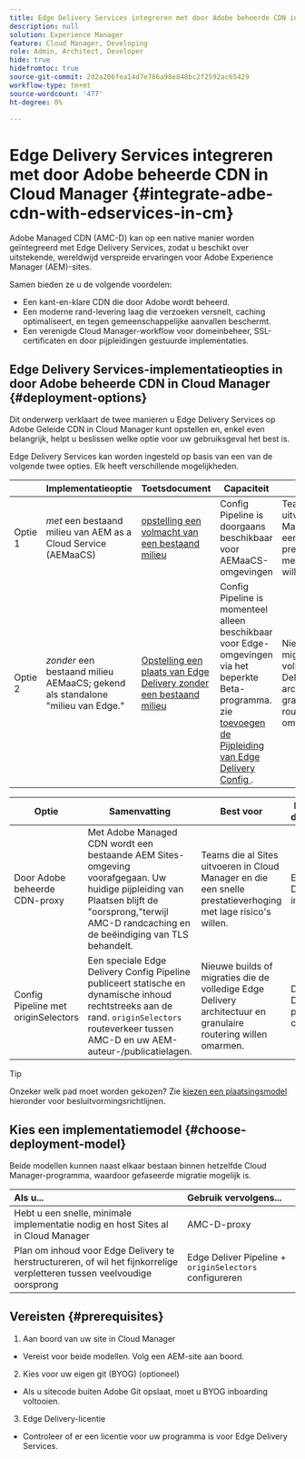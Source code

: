 ```yaml
---
title: Edge Delivery Services integreren met door Adobe beheerde CDN in Cloud Manager
description: null
solution: Experience Manager
feature: Cloud Manager, Developing
role: Admin, Architect, Developer
hide: true
hidefromtoc: true
source-git-commit: 2d2a206fea14d7e786a98e848bc2f2592ac65429
workflow-type: tm+mt
source-wordcount: '477'
ht-degree: 0%

---
```



# Edge Delivery Services integreren met door Adobe beheerde CDN in Cloud Manager {#integrate-adbe-cdn-with-edservices-in-cm}

Adobe Managed CDN (AMC-D) kan op een native manier worden geïntegreerd met Edge Delivery Services, zodat u beschikt over uitstekende, wereldwijd verspreide ervaringen voor Adobe Experience Manager (AEM)-sites.

Samen bieden ze u de volgende voordelen:

* Een kant-en-klare CDN die door Adobe wordt beheerd.
* Een moderne rand-levering laag die verzoeken versnelt, caching optimaliseert, en tegen gemeenschappelijke aanvallen beschermt.
* Een verenigde Cloud Manager-workflow voor domeinbeheer, SSL-certificaten en door pijpleidingen gestuurde implementaties.

<!--
Adobe's Edge Delivery Services (EDS) can take advantage of an Adobe managed CDN. EDS is a framework that optimizes website delivery for speed, simplicity, and scalability by pushing content closer to the user through edge nodes. It is not a replacement for a CDN, but rather a way to enhance content delivery, especially when you use the Adobe managed CDN. It offers you the following benefits:

* Adobe-Managed CDN: EDS can use an Adobe-managed CDN, offering features like self-service CDN management and automatic certificate renewal. 
* EDS and AEM: EDS is a feature of AEM as a Cloud Service and works alongside the AEM authoring environment. 
* Performance enhancement: EDS, in conjunction with an Adobe Managed CDN, improves website performance by caching content at edge locations closer to users, reducing latency. 
* Flexibility: EDS provides flexibility in content delivery, allowing your organization to choose between the Adobe-managed CDN or their own CDN setup, based on their needs and existing infrastructure. 
Self-Service CDN Management:
Adobe-managed CDN within EDS enables self-service configuration and management tasks like SSL certificate setup. 
 
Use Cases:
EDS with CDN integration is beneficial for various scenarios, including e-commerce storefronts and websites requiring high performance and scalability. -->

## Edge Delivery Services-implementatieopties in door Adobe beheerde CDN in Cloud Manager {#deployment-options}

Dit onderwerp verklaart de twee manieren u Edge Delivery Services op Adobe Geleide CDN in Cloud Manager kunt opstellen en, enkel even belangrijk, helpt u beslissen welke optie voor uw gebruiksgeval het best is.

Edge Delivery Services kan worden ingesteld op basis van een van de volgende twee opties. Elk heeft verschillende mogelijkheden.

|  | Implementatieoptie | Toetsdocument | Capaciteit | Best voor |
| --- | --- | --- | --- | --- |
| Optie 1 | *met* een bestaand milieu van AEM as a Cloud Service (AEMaaCS) | [ opstelling een volmacht van een bestaand milieu ](https://www.aem.live/docs/byo-cdn-adobe-managed#option-1-setup-a-proxy-from-an-existing-environment) | Config Pipeline is doorgaans beschikbaar voor AEMaaCS-omgevingen | Teams die al Sites uitvoeren in Cloud Manager en die een snelle prestatieverhoging met lage risico&#39;s willen. |
| Optie 2 | *zonder* een bestaand milieu AEMaaCS; gekend als standalone &quot;milieu van Edge.&quot; | [ Opstelling een plaats van Edge Delivery zonder een bestaand milieu ](https://www.aem.live/docs/byo-cdn-adobe-managed#option-2-setup-an-edge-delivery-site-without-an-existing-environment) | Config Pipeline is momenteel alleen beschikbaar voor Edge-omgevingen via het beperkte Beta-programma.<br> zie [ toevoegen de Pijpleiding van Edge Delivery Config ](help/implementing/cloud-manager/release-notes/current.md##add-eds-pipeline). | Nieuwe builds of migraties die de volledige Edge Delivery architectuur en granulaire routering willen omarmen. |

<!-- Ultimately this URL above will need to be updated on GA -->

| Optie | Samenvatting | Best voor | Belangrijke documenten |
| --- | --- | --- | --- |
| Door Adobe beheerde CDN-proxy | Met Adobe Managed CDN wordt een bestaande AEM Sites-omgeving voorafgegaan. Uw huidige pijpleiding van Plaatsen blijft de &quot;oorsprong,&quot;terwijl AMC-D randcaching en de beëindiging van TLS behandelt. | Teams die al Sites uitvoeren in Cloud Manager en die een snelle prestatieverhoging met lage risico&#39;s willen. | Een AMC-D-proxy instellen |
| Config Pipeline met originSelectors | Een speciale Edge Delivery Config Pipeline publiceert statische en dynamische inhoud rechtstreeks aan de rand. `originSelectors` routeverkeer tussen AMC-D en uw AEM-auteur-/publicatielagen. | Nieuwe builds of migraties die de volledige Edge Delivery architectuur en granulaire routering willen omarmen. | De Edge Delivery-pijplijn configureren |

>[!TIP]
>
>Onzeker welk pad moet worden gekozen? Zie [ kiezen een plaatsingsmodel ](#choose-deployment-model) hieronder voor besluitvormingsrichtlijnen.

## Kies een implementatiemodel {#choose-deployment-model}

Beide modellen kunnen naast elkaar bestaan binnen hetzelfde Cloud Manager-programma, waardoor gefaseerde migratie mogelijk is.

| Als u... | Gebruik vervolgens... |
| :--- | :--- |
| Hebt u een snelle, minimale implementatie nodig en host Sites al in Cloud Manager | AMC-D-proxy |
| Plan om inhoud voor Edge Delivery te herstructureren, of wil het fijnkorrelige verpletteren tussen veelvoudige oorsprong | Edge Deliver Pipeline + `originSelectors` configureren |

## Vereisten {#prerequisites}

1. Aan boord van uw site in Cloud Manager
- Vereist voor beide modellen. Volg een AEM-site aan boord.

2. Kies voor uw eigen git (BYOG) (optioneel)
- Als u sitecode buiten Adobe Git opslaat, moet u BYOG inboarding voltooien.

3. Edge Delivery-licentie
- Controleer of er een licentie voor uw programma is voor Edge Delivery Services.


